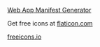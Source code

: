 [Web App Manifest Generator](https://app-manifest.firebaseapp.com/)

Get free icons at
  [flaticon.com](https://www.flaticon.com/)
  
  [freeicons.io](https://freeicons.io/)
